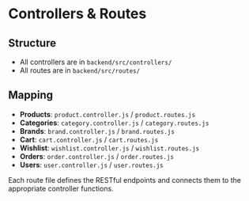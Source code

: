 # Controllers & Routes

## Structure
- All controllers are in `backend/src/controllers/`
- All routes are in `backend/src/routes/`

## Mapping
- **Products**: `product.controller.js` / `product.routes.js`
- **Categories**: `category.controller.js` / `category.routes.js`
- **Brands**: `brand.controller.js` / `brand.routes.js`
- **Cart**: `cart.controller.js` / `cart.routes.js`
- **Wishlist**: `wishlist.controller.js` / `wishlist.routes.js`
- **Orders**: `order.controller.js` / `order.routes.js`
- **Users**: `user.controller.js` / `user.routes.js`

Each route file defines the RESTful endpoints and connects them to the appropriate controller functions. 